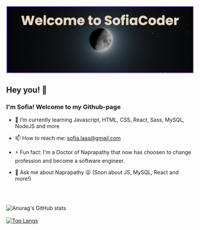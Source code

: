 ![banner.png](https://github.com/SofiaCoder/SofiaCoder/blob/20c2fd4223b10cd4cb46e5fb36af4f0d75d8bc20/banner.png)
## Hey you! 👋

### I'm Sofia! Welcome to my Github-page


- 🌱 I’m currently learning Javascript, HTML, CSS, React, Sass, MySQL, NodeJS and more

- 📫 How to reach me: sofia.laas@gmail.com

- ⚡ Fun fact: I'm a Doctor of Naprapathy that now has choosen to change profession and become a software engineer.

- 💬 Ask me about Naprapathy 😜 (Soon about JS, MySQL, React and more!)
<br />
<br />

![Anurag's GitHub stats](https://github-readme-stats.vercel.app/api?username=SofiaCoder&theme=jolly&show_icons=true)
<br />
<br />
[![Top Langs](https://github-readme-stats.vercel.app/api/top-langs/?username=SofiaCoder&layout=compact)](https://github.com/SofiaCoder/github-readme-stats)

<!--
**SofiaCoder/SofiaCoder** is a ✨ _special_ ✨ repository because its `README.md` (this file) appears on your GitHub profile.

Here are some ideas to get you started:
- 🔭 I’m currently working on NodeJS
- 👯 I’m looking to collaborate on ...
- 🤔 I’m looking for help with 
- 😄 Pronouns: 


-->
